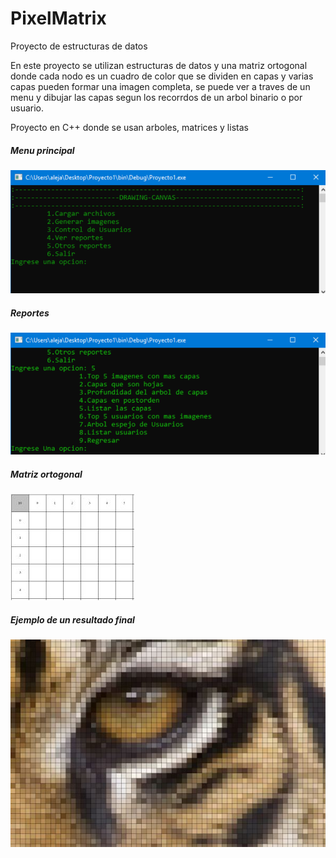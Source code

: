 # PixelMatrix
Proyecto de estructuras de datos

En este proyecto se utilizan estructuras de datos y una matriz ortogonal donde cada nodo es un cuadro de color que se dividen en capas y varias capas pueden formar una imagen completa, se puede ver a traves de un menu y dibujar las capas segun los recorrdos de un arbol binario o por usuario.

Proyecto en C++ donde se usan arboles, matrices y listas

##### Menu principal
![menu](/menu.png)

##### Reportes
![reportes](/reportes.png)

##### Matriz ortogonal
![MATRIZ](/EJEMPLO1.JPG)

##### Ejemplo de un resultado final
![ejemplo](/EJEMPLO2.JPG)
